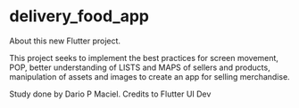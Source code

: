 # delivery_food_app

About this new Flutter project.

This project seeks to implement the best practices for screen movement, POP, better understanding of LISTS and MAPS of sellers and products, manipulation of assets and images to create an app for selling merchandise.

Study done by Dario P Maciel.
Credits to Flutter UI Dev
